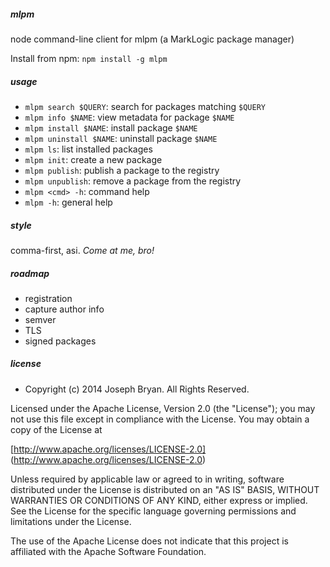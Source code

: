 ##### mlpm

node command-line client for mlpm (a MarkLogic package manager)

Install from npm: `npm install -g mlpm`

##### usage

- `mlpm search $QUERY`: search for packages matching `$QUERY`
- `mlpm info $NAME`: view metadata for package `$NAME`
- `mlpm install $NAME`: install package `$NAME`
- `mlpm uninstall $NAME`: uninstall package `$NAME`
- `mlpm ls`: list installed packages
- `mlpm init`: create a new package
- `mlpm publish`: publish a package to the registry
- `mlpm unpublish`: remove a package from the registry
- `mlpm <cmd> -h`: command help
- `mlpm -h`: general help

##### style

comma-first, asi. *Come at me, bro!*

##### roadmap

- registration
- capture author info
- semver
- TLS
- signed packages

##### license

- Copyright (c) 2014 Joseph Bryan. All Rights Reserved.

Licensed under the Apache License, Version 2.0 (the "License");
you may not use this file except in compliance with the License.
You may obtain a copy of the License at

[http://www.apache.org/licenses/LICENSE-2.0]
(http://www.apache.org/licenses/LICENSE-2.0)

Unless required by applicable law or agreed to in writing, software
distributed under the License is distributed on an "AS IS" BASIS,
WITHOUT WARRANTIES OR CONDITIONS OF ANY KIND, either express or implied.
See the License for the specific language governing permissions and
limitations under the License.

The use of the Apache License does not indicate that this project is
affiliated with the Apache Software Foundation.